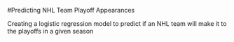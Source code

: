 #Predicting NHL Team Playoff Appearances

Creating a logistic regression model to predict if an NHL team will make it to the playoffs in a given season
